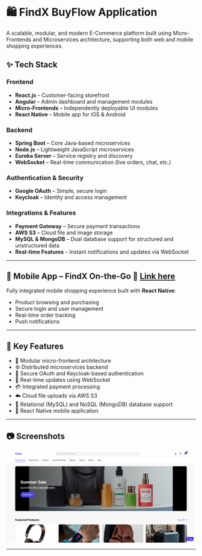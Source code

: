 # 🛍️ FindX BuyFlow Application

A scalable, modular, and modern E-Commerce platform built using Micro-Frontends and Microservices architecture, supporting both web and mobile shopping experiences.

## ✨ Tech Stack

### Frontend
- **React.js** – Customer-facing storefront
- **Angular** – Admin dashboard and management modules
- **Micro-Frontends** – Independently deployable UI modules
- **React Native** – Mobile app for iOS & Android

### Backend
- **Spring Boot** – Core Java-based microservices
- **Node.js** – Lightweight JavaScript microservices
- **Eureka Server** – Service registry and discovery
- **WebSocket** – Real-time communication (live orders, chat, etc.)

### Authentication & Security
- **Google OAuth** – Simple, secure login
- **Keycloak** – Identity and access management

### Integrations & Features
- **Payment Gateway** – Secure payment transactions
- **AWS S3** – Cloud file and image storage
- **MySQL & MongoDB** – Dual database support for structured and unstructured data
- **Real-time Features** – Instant notifications and updates via WebSocket

---

## 📱 Mobile App – FindX On-the-Go  🔗 [Link here](https://github.com/SamithaSenewiratna/FindX-moblie-app-ReactNative)

Fully integrated mobile shopping experience built with **React Native**:
- Product browsing and purchasing
- Secure login and user management
- Real-time order tracking
- Push notifications

---

## 📌 Key Features

- 🧩 Modular micro-frontend architecture
- ⚙️ Distributed microservices backend
- 🔐 Secure OAuth and Keycloak-based authentication
- 💬 Real-time updates using WebSocket
- 💳 Integrated payment processing
- ☁️ Cloud file uploads via AWS S3
- 🧵 Relational (MySQL) and NoSQL (MongoDB) database support
- 📱 React Native mobile application

---


## 📷 Screenshots

![homePage](screenshots/mainImg.png)

---



